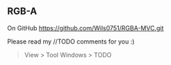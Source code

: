 ## RGB-A ##

On GitHub https://github.com/Wils0751/RGBA-MVC.git

Please read my //TODO comments for you :)
> View > Tool Windows > TODO